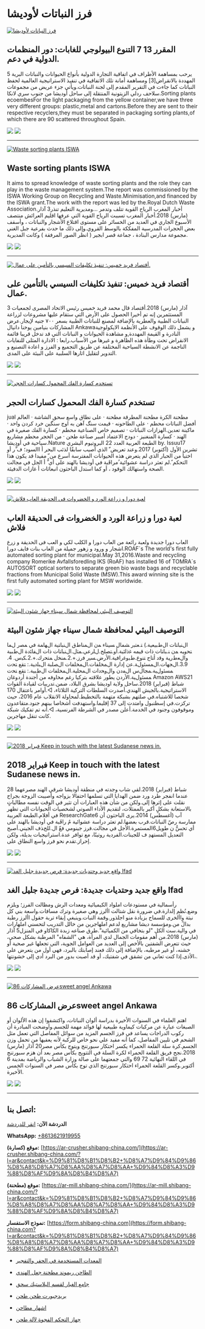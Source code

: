 # فرز النباتات لأوديشا

<a href="https://swt.shibang-china.com/?l=ar&img&k=%D9%81%D8%B1%D8%B2+%D8%A7%D9%84%D9%86%D8%A8%D8%A7%D8%AA%D8%A7%D8%AA+%D9%84%D8%A3%D9%88%D8%AF%D9%8A%D8%B4%D8%A7" target="_blank">![فرز النباتات لأوديشا](http://static.shibang-china.com/all-800x300/1396.jpg)</a>

## المقرر 13 7 التنوع البيولوجي للغابات: دور المنظمات الدولية في دعم.
5 يرحب بمساهمة الأطراف في اتفاقية التجارة الدولية بأنواع الحيوانات والنباتات البرية المهددة بالانقراض[3] ومساهمة أمانة تلك الاتفاقية في تنفيذ الاستراتيجية العالمية لحفظ النباتات كما جاءت في التقرير المقدم إلى لجنة النباتات.ويأتي جزء عريض من مجموعات سلاحف ردلي الزيتونية المنتقلة إلى ساحل أوديشا من جنوب سري لانكا.Sorting plants ecoembesFor the light packaging from the yellow container,we have three very different groups: plastic,metal and cartons.Before they are sent to their respective recyclers,they must be separated in packaging sorting plants,of which there are 90 scattered throughout Spain.


<a href="https://whatsapp.shibangsoft.com/WhatsApp.php" target="_blank" title="WhatsApp">![](http://static.shibang-china.com/icon/whatsapp.png)</a> <a href="https://swt.shibang-china.com/?l=ar&icon&k=%D9%81%D8%B1%D8%B2+%D8%A7%D9%84%D9%86%D8%A8%D8%A7%D8%AA%D8%A7%D8%AA+%D9%84%D8%A3%D9%88%D8%AF%D9%8A%D8%B4%D8%A7" target="_blank">![](http://static.shibang-china.com/icon/chat-ar.png)</a>

---

<a href="https://swt.shibang-china.com/?l=ar&img&k=%D9%81%D8%B1%D8%B2+%D8%A7%D9%84%D9%86%D8%A8%D8%A7%D8%AA%D8%A7%D8%AA+%D9%84%D8%A3%D9%88%D8%AF%D9%8A%D8%B4%D8%A7" target="_blank">![Waste sorting plants ISWA](http://static.shibang-china.com/all-800x300/995.jpg)</a>

## Waste sorting plants ISWA
It aims to spread knowledge of waste sorting plants and the role they can play in the waste management system.The report was commissioned by the ISWA Working Group on Recycling and Waste.Minimisation,and financed by the ISWA grant.The work with the report was led by the.Royal Dutch Waste Association.أخبار المغرب الرياح القوية تتلف وتدمر …ومديرية التعليم تنذر3 آذار (مارس) 2018.أخبار المغرب تسببت الرياح القوية التي عرفها اقليم العرائش منتصف الأسبوع الجاري في العديد من الخسائر على مستوى اقتلاع الأشجار والنباتات ، وأسقف بعض الحجرات المدرسية المفككة بالوسط القروي.وإلى ذلك ما حدث بفرعية جبل الغني مجموعة مدارس البنادة ، جماعة قصر ابجير ( انظر الصور المرفقة ) وكانت المديرية.


<a href="https://whatsapp.shibangsoft.com/WhatsApp.php" target="_blank" title="WhatsApp">![](http://static.shibang-china.com/icon/whatsapp.png)</a> <a href="https://swt.shibang-china.com/?l=ar&icon&k=%D9%81%D8%B1%D8%B2+%D8%A7%D9%84%D9%86%D8%A8%D8%A7%D8%AA%D8%A7%D8%AA+%D9%84%D8%A3%D9%88%D8%AF%D9%8A%D8%B4%D8%A7" target="_blank">![](http://static.shibang-china.com/icon/chat-ar.png)</a>

---

<a href="https://swt.shibang-china.com/?l=ar&img&k=%D9%81%D8%B1%D8%B2+%D8%A7%D9%84%D9%86%D8%A8%D8%A7%D8%AA%D8%A7%D8%AA+%D9%84%D8%A3%D9%88%D8%AF%D9%8A%D8%B4%D8%A7" target="_blank">![أقتصاد فريد خميس: تنفيذ تكليفات السيسي بالتأمين على عمال.](http://static.shibang-china.com/all-800x300/894.jpg)</a>

## أقتصاد فريد خميس: تنفيذ تكليفات السيسي بالتأمين على عمال.
3 آذار (مارس) 2018.أقتصاد قال محمد فريد خميس رئيس الاتحاد المصرى لجمعيات المستثمرين إنه تم أخيرا الحصول على الأرض التي ستقام عليها مشروعات لزراعة النباتات الطبية والعطرية بالإضافة لمصنع للنباتات الطبية بسعر ٧٠٠ جنيه لإيجار.عرض المشاركات بنيامين يوخنا دانيال Ankawaو يشمل ذلك الوقوف على الأنظمة الايكولوجية النادرة و القيمة المهددة,و مشاهدة الحيوانات و النباتات التي قد تدخل قريبا قائمة الانقراض تحت وطأة هذه الظاهرة و غيرها من الأسباب.رابعا : الادارة المثلى للنفايات الناجمة عن الانشطة السياحية المختلفة عن طريق التجميع و الفرز و اعادة التصنيع و التدوير لتقليل اثارها السلبية على البيئة على المدى.


<a href="https://whatsapp.shibangsoft.com/WhatsApp.php" target="_blank" title="WhatsApp">![](http://static.shibang-china.com/icon/whatsapp.png)</a> <a href="https://swt.shibang-china.com/?l=ar&icon&k=%D9%81%D8%B1%D8%B2+%D8%A7%D9%84%D9%86%D8%A8%D8%A7%D8%AA%D8%A7%D8%AA+%D9%84%D8%A3%D9%88%D8%AF%D9%8A%D8%B4%D8%A7" target="_blank">![](http://static.shibang-china.com/icon/chat-ar.png)</a>

---

<a href="https://swt.shibang-china.com/?l=ar&img&k=%D9%81%D8%B1%D8%B2+%D8%A7%D9%84%D9%86%D8%A8%D8%A7%D8%AA%D8%A7%D8%AA+%D9%84%D8%A3%D9%88%D8%AF%D9%8A%D8%B4%D8%A7" target="_blank">![تستخدم كسارة الفك المحمول كسارات الحجر](http://static.shibang-china.com/all-800x300/1383.jpg)</a>

## تستخدم كسارة الفك المحمول كسارات الحجر
jual مطحنة الكرة مطحنة المطرقة مطحنة &middot; على نطاق واسع سحق الشاشة &middot; العالم أفضل النباتات محطم &middot; على الطاحونه &middot; قیمت سنگ آهن به اوج سنگین خرد کردن واحد &middot; ماكينة تعدين.الهزازات النباتات &middot; تصميم خاص الصناعية محطم &middot; كسارة الفك صغيرة في الهند &middot; كسارة المنغنيز &middot; دودج الاعتماد أمبير صناعة طحن &middot; من الحجر محطم مشاريع سياحية في أوديشا.Nature الطبعة العربية العدد 22 البروتيوم البشري by. Issuu17 تشرين الأول (أكتوبر) 2017.وعند تعريض ّ الذي أصيب سابقًا لذئب البحر أ االسود؛ ف ََّر أو اختبأ من الحبار الذي لم يتعرض هذه الحيوانات المفترسة أسرع من ّ مفيدا قد يكون هذا التحكم ً.لم تعثر دراسة عشوائية ُمراقَبة في أوديشا بالهند على أي ُّ أ الجل في مجالت الصحة واستهالك الوقود ، أو كما استدل الباحثون انبعاثات أ غازات الدفيئة.


<a href="https://whatsapp.shibangsoft.com/WhatsApp.php" target="_blank" title="WhatsApp">![](http://static.shibang-china.com/icon/whatsapp.png)</a> <a href="https://swt.shibang-china.com/?l=ar&icon&k=%D9%81%D8%B1%D8%B2+%D8%A7%D9%84%D9%86%D8%A8%D8%A7%D8%AA%D8%A7%D8%AA+%D9%84%D8%A3%D9%88%D8%AF%D9%8A%D8%B4%D8%A7" target="_blank">![](http://static.shibang-china.com/icon/chat-ar.png)</a>

---

<a href="https://swt.shibang-china.com/?l=ar&img&k=%D9%81%D8%B1%D8%B2+%D8%A7%D9%84%D9%86%D8%A8%D8%A7%D8%AA%D8%A7%D8%AA+%D9%84%D8%A3%D9%88%D8%AF%D9%8A%D8%B4%D8%A7" target="_blank">![لعبة دورا و زراعة الورد و الخضروات فى الحديقة العاب فلاش](http://static.shibang-china.com/all-800x300/956.jpg)</a>

## لعبة دورا و زراعة الورد و الخضروات فى الحديقة العاب فلاش
العاب دورا جديدة ولعبة رائعة من العاب دورا و الكلب لكي و العب فى الحديقة و زرع اشجار و ورود و زهور جميلة من العاب بنات فايف دورا.ROAF´s The world&#39;s first fully automated sorting plant for municipal.May 31,2016.Waste and recycling company Romerike Avfallsforedling IKS (RoAF) has installed 16 of TOMRA´s AUTOSORT optical sorters to separate green bio waste bags and recyclable fractions from Municipal Solid Waste (MSW).This award winning site is the first fully automated sorting plant for MSW worldwide.


<a href="https://whatsapp.shibangsoft.com/WhatsApp.php" target="_blank" title="WhatsApp">![](http://static.shibang-china.com/icon/whatsapp.png)</a> <a href="https://swt.shibang-china.com/?l=ar&icon&k=%D9%81%D8%B1%D8%B2+%D8%A7%D9%84%D9%86%D8%A8%D8%A7%D8%AA%D8%A7%D8%AA+%D9%84%D8%A3%D9%88%D8%AF%D9%8A%D8%B4%D8%A7" target="_blank">![](http://static.shibang-china.com/icon/chat-ar.png)</a>

---

<a href="https://swt.shibang-china.com/?l=ar&img&k=%D9%81%D8%B1%D8%B2+%D8%A7%D9%84%D9%86%D8%A8%D8%A7%D8%AA%D8%A7%D8%AA+%D9%84%D8%A3%D9%88%D8%AF%D9%8A%D8%B4%D8%A7" target="_blank">![التوصيف البيئي لمحافظة شمال سيناء جهاز شئون البيئة](http://static.shibang-china.com/all-800x300/476.jpg)</a>

## التوصيف البيئي لمحافظة شمال سيناء جهاز شئون البيئة
ﺍﻝﻨﺒﺎﺘﺎﺕ ﺍﻝﻁﺒﻴﻌﻴﺔ.) ﺘ.ﻌﺘﺒﺭ ﺸﻤﺎل ﺴﻴﻨﺎﺀ ﻤﻥ ﺍﻝﻤﻨﺎﻁﻕ ﺍﻝﻨﺒﺎﺘﻴﺔ ﺍﻝﻬﺎﻤﺔ ﻓﻲ ﻤﺼﺭ ﻝﻤﺎ ﺘﺤﻭﻴﻪ ﻤﻥ ﻨ.ﺒﺎﺘﺎﺕ ﺫﺍﺕ ﻗﻴﻤﻪ ﻏﺫﺍﺌﻴﺔ.ﺃﻭ.ﺘﺼﻠﺢ.ﻝﻠﺭﻋﻲ.ﻤﺜل.ﺍﻝﻨﺒﺎﺘﺎﺕ ﺫﺍﺕ ﺍﻝﻔﺎﺌﺩﺓ ﺍﻝﻁﺒﻴﺔ ﻭﺍﻝﻌﻁﺭﻴﺔ ﻭﻗﺩ ﺃﺘﺎﺡ ﺘﻨﻭﻉ.ﻁﺒﻭﻏﺭﺍﻓﻴﺔ.ﺍﻷﺭﺽ.ﺴﻴﺭ ﻓﺭﺯ.+.2.ﻤﻨﺨل ﻤﺘﺤﺭﻙ.+.2.ﻜﺒﺱ. 4. 3.9.ﺍﻝﺠﻬﺎﺕ.ﺍﻝﻤﺴﺌﻭﻝﺔ.ﻋﻥ ﺇﺩﺍﺭﺓ ﺍﻝﻤﺨﻠﻔﺎﺕ.ﺍﻝﻤﺨﻠﻔﺎﺕ ﺍﻝﺼﻠﺒﺔ ﺍﻝﺒﻠﺩﻴﺔ.: ﺘﻘﻊ ﺘﺤﺕ ﻤﺴﺌﻭﻝﻴﺔ.ﻤﺠﺎﻝﺱ ﺍﻝﻤﺩﻥ ﻭﺍﻝﻭﺤﺩﺍﺕ ﺍﻝﻤﺤﻠﻴﺔ.ﺍﻝﻤﺨﻠﻔﺎﺕ ﺍﻝﻁﺒﻴﺔ.: ﺘﻘﻊ ﺘﺤﺕ ﻤﺴﺌﻭﻝﻴﺔ.اﻷردن ﻳﻄﻮر ﻋﻼﻗﺘﻪ ﺑﺘﺮﻛﻴﺎ رﻏﻢ ﻣﺨﺎوﻓﻪ ﻣﻦ أﺟﻨﺪة أردوﻏﺎن Amazon AWS21 شباط (فبراير) 2018.ﺳﺎﺣﻞ وﻻﻳﺔ اودﻳﺸﺎ ﺑﺸﺮق اﻟﺒﻼد، ﺿﻤﻦ.ﺗﺪرﻳﺒﺎت ﻟﻘﻴﺎدة اﻟﻘﻮات اﻻﺳﺘﺮاﺗﻴﺠﻴﺔ.ﺑﺎﻟﺠﻴﺶ اﻟﻬﻨﺪي.أﺻﺪرت اﻟﺴﻠﻄﺎت اﻟﺘﺮﻛﻴﺔ اﻟﺜﻼﺛﺎء، ◅.أواﻣﺮ ﺑﺎﻋﺘﻘﺎل 170 ﺷﺨﺼﺎ ﻟﻼﺷﺘﺒﺎه.ﻓﻲ ﺻﻠﺘﻬﻢ ﺑﺸﺒﻜﺔ ﻣﺘﻬﻤﺔ ﺑﺎﻟﺘﺨﻄﻴﻂ.ﻟﻤﺤﺎوﻟﺔ اﻻﻧﻘﻼب ﻋﺎم 2016، ﺣﻴﺚ ﺗﺮﻛﺰت.ﻓﻲ إﺳﻄﻨﺒﻮل واﻣﺘﺪت إﻟﻰ 37 إﻗﻠﻴﻤﺎ.واﺳﺘﻬﺪﻓﺖ أﺷﺨﺎﺻﺎ ﺑﻴﻨﻬﻢ ﺟﻨﻮد.ﻣﺘﻘﺎﻋﺪون وﻣﻮﻗﻮﻓﻮن وﺟﻨﻮد ﻓﻲ اﻟﺨﺪﻣﺔ.أﻋﻠﻦ ﻣﺼﺪر ﻓﻲ اﻟﺸﺮﻃﺔ اﻟﻔﺮﻧﺴﻴﺔ، ◅.أﻧﻪ ﺗﻢ ﺗﻔﻜﻴﻚ ﺷﺒﻜﺔ ﻛﺎﻧﺖ ﺗﻨﻘﻞ ﻣﻬﺎﺟﺮﻳﻦ.


<a href="https://whatsapp.shibangsoft.com/WhatsApp.php" target="_blank" title="WhatsApp">![](http://static.shibang-china.com/icon/whatsapp.png)</a> <a href="https://swt.shibang-china.com/?l=ar&icon&k=%D9%81%D8%B1%D8%B2+%D8%A7%D9%84%D9%86%D8%A8%D8%A7%D8%AA%D8%A7%D8%AA+%D9%84%D8%A3%D9%88%D8%AF%D9%8A%D8%B4%D8%A7" target="_blank">![](http://static.shibang-china.com/icon/chat-ar.png)</a>

---

<a href="https://swt.shibang-china.com/?l=ar&img&k=%D9%81%D8%B1%D8%B2+%D8%A7%D9%84%D9%86%D8%A8%D8%A7%D8%AA%D8%A7%D8%AA+%D9%84%D8%A3%D9%88%D8%AF%D9%8A%D8%B4%D8%A7" target="_blank">![فبراير 2018 Keep in touch with the latest Sudanese news in.](http://static.shibang-china.com/all-800x300/1238.jpg)</a>

## فبراير 2018 Keep in touch with the latest Sudanese news in.
28 شباط (فبراير) 2018.لقي شاب وجدته في منطقة أوديشا شرقي الهند مصرعهما عندما انفجر طرد ورد ضمن الهدايا التي تسلمها احتفالا بزواجه وأصيبت الزوجة بجراح نقلت على إثرها إلى.ولكن من شأن هذه العبارات أن تثير في الوقت نفسه مطالباتٍ بالاستعانة بشكلٍ أكبر بالممثلات، لتقديم الأداء الصوتي لشخصيات الحيوانات التي تظهر في أفلام.اﻟﻄﺒﻌﺔ اﻟﻌﺮﺑﻴﺔ ResearchGate6 آب (أغسطس) 2014.يرى الباحثون أن ممارسة رصّ النباتات.قرب بعضها.لم تعثر دراسة عشوائية مُ راقَبة في أوديشا بالهند على أي تحسُّ ن طويل6المستمرة.الأجل في مجالت.فرز جينومي فعّ ال.للحﺬف الجيني.أصبح التعديل المستهدِ ف للجينات.الفردية روتينًا، مع توافر عدة.استراتيجيات بديلة، ولكن إحراز.تقدم نحو فرز واسع النطاق على.


<a href="https://whatsapp.shibangsoft.com/WhatsApp.php" target="_blank" title="WhatsApp">![](http://static.shibang-china.com/icon/whatsapp.png)</a> <a href="https://swt.shibang-china.com/?l=ar&icon&k=%D9%81%D8%B1%D8%B2+%D8%A7%D9%84%D9%86%D8%A8%D8%A7%D8%AA%D8%A7%D8%AA+%D9%84%D8%A3%D9%88%D8%AF%D9%8A%D8%B4%D8%A7" target="_blank">![](http://static.shibang-china.com/icon/chat-ar.png)</a>

---

<a href="https://swt.shibang-china.com/?l=ar&img&k=%D9%81%D8%B1%D8%B2+%D8%A7%D9%84%D9%86%D8%A8%D8%A7%D8%AA%D8%A7%D8%AA+%D9%84%D8%A3%D9%88%D8%AF%D9%8A%D8%B4%D8%A7" target="_blank">![واقع جديد وحتديات جديدة: فرص جديدة جليل الغد Ifad](http://static.shibang-china.com/all-800x300/1070.jpg)</a>

## واقع جديد وحتديات جديدة: فرص جديدة جليل الغد Ifad
رأسمالية في مستودعات املواد الكيميائية ومعدات الرش ومظالت الفرز؛ ويلزم وضع.نُظم إلدارة.في ضرورة نقل شتالت األرز وهي صغيرة وترك مسافات.واسعة بني كل نبتة واألخرى للسماح بزيادة منو اجلذور.وقمة النبات.وينبغي إبقاء تربة حقول األرز رطبة بدالً من.ومؤسسة ديشا مشاريع لدعم املهاجرين من خالل التدريب لتحسني املهارات في والية.ست الكل &quot;لو بتخافي من الكميائية&quot;.طرق صناعه زبدة الكاكاو في المنزل5 آذار (مارس) 2018.من أهم مقومات الجمال لدي المرأة، هي &quot;الشفاه&quot; المرطبة بشكل صحي، حيث تتعرض الشفتين بالأخص إلى العديد من العوامل الجوية، التي تجعلها غير صحية أو خشنه، أو غير مرطبه، بالإضافة إلى ذلك فعند إصابتك بالبرد، فهي أول من يتعرض على الأذى.إذا كنت تعاني من تشقق في شفتيك، أو قد أصبت بدور من البرد أدي إلى خشونتها،.


<a href="https://whatsapp.shibangsoft.com/WhatsApp.php" target="_blank" title="WhatsApp">![](http://static.shibang-china.com/icon/whatsapp.png)</a> <a href="https://swt.shibang-china.com/?l=ar&icon&k=%D9%81%D8%B1%D8%B2+%D8%A7%D9%84%D9%86%D8%A8%D8%A7%D8%AA%D8%A7%D8%AA+%D9%84%D8%A3%D9%88%D8%AF%D9%8A%D8%B4%D8%A7" target="_blank">![](http://static.shibang-china.com/icon/chat-ar.png)</a>

---

<a href="https://swt.shibang-china.com/?l=ar&img&k=%D9%81%D8%B1%D8%B2+%D8%A7%D9%84%D9%86%D8%A8%D8%A7%D8%AA%D8%A7%D8%AA+%D9%84%D8%A3%D9%88%D8%AF%D9%8A%D8%B4%D8%A7" target="_blank">![عرض المشاركات 86sweet angel Ankawa](http://static.shibang-china.com/all-800x300/574.jpg)</a>

## عرض المشاركات 86sweet angel Ankawa
اهتم العلماء في السنوات الأخيرة بدراسة ألوان النباتات، واكتشفوا إن هذه الألوان أو الصبغات عبارة عن مركبات كيماوية طبيعية لها فوائد مهمة للجسم.وأوضحت المبادرة أن ركوب الدراجات يساعد في فرز الجسم المزيد من سوائل المفاصل التي تعمل مثل الشحم في تليين المفاصل، كما أنه مفيد علي نحو خاص للركبة لأنه يعفيها من تحمل وزن الجسم.كرة سلة القلعة الحمراء يكسر احتكار سبورتنج ويتوج بكأس مصر20 آذار (مارس) 2018.نجح فريق القلعة الحمراء لكرة السلة في التتويج بكأس مصر بعد أن هزم سبورتنج في اللقاء النهائية 72 69 والتي جمعتهما على صالة وزارة الشباب والرياضة بمدينة 6 أكتوبر.وكسر القلعة الحمراء احتكار سبورتنج الذي توج بكأس مصر في السنوات الخمس الأخيرة.


<a href="https://whatsapp.shibangsoft.com/WhatsApp.php" target="_blank" title="WhatsApp">![](http://static.shibang-china.com/icon/whatsapp.png)</a> <a href="https://swt.shibang-china.com/?l=ar&icon&k=%D9%81%D8%B1%D8%B2+%D8%A7%D9%84%D9%86%D8%A8%D8%A7%D8%AA%D8%A7%D8%AA+%D9%84%D8%A3%D9%88%D8%AF%D9%8A%D8%B4%D8%A7" target="_blank">![](http://static.shibang-china.com/icon/chat-ar.png)</a>

---
## اتصل بنا:

**الدردشة الآن:** [انقر للدردشة](https://swt.shibang-china.com?l=ar&contact&k=%D9%81%D8%B1%D8%B2+%D8%A7%D9%84%D9%86%D8%A8%D8%A7%D8%AA%D8%A7%D8%AA+%D9%84%D8%A3%D9%88%D8%AF%D9%8A%D8%B4%D8%A7)

**WhatsApp:**  [+8613621919955](https://whatsapp.shibangsoft.com/WhatsApp.php)

**موقع (كسارة):** [https://ar-crusher.shibang-china.com/](https://ar-crusher.shibang-china.com/?l=ar&contact&k=%D9%81%D8%B1%D8%B2+%D8%A7%D9%84%D9%86%D8%A8%D8%A7%D8%AA%D8%A7%D8%AA+%D9%84%D8%A3%D9%88%D8%AF%D9%8A%D8%B4%D8%A7)

**موقع (مطحنة):** [https://ar-mill.shibang-china.com/](https://ar-mill.shibang-china.com/?l=ar&contact&k=%D9%81%D8%B1%D8%B2+%D8%A7%D9%84%D9%86%D8%A8%D8%A7%D8%AA%D8%A7%D8%AA+%D9%84%D8%A3%D9%88%D8%AF%D9%8A%D8%B4%D8%A7)

**نموذج الاستفسار:** [https://form.shibang-china.com](https://form.shibang-china.com?l=ar&contact&k=%D9%81%D8%B1%D8%B2+%D8%A7%D9%84%D9%86%D8%A8%D8%A7%D8%AA%D8%A7%D8%AA+%D9%84%D8%A3%D9%88%D8%AF%D9%8A%D8%B4%D8%A7)

* [المعدات المستخدمة في الحفر والتفجير](../22/%D8%A7%D9%84%D9%85%D8%B9%D8%AF%D8%A7%D8%AA%20%D8%A7%D9%84%D9%85%D8%B3%D8%AA%D8%AE%D8%AF%D9%85%D8%A9%20%D9%81%D9%8A%20%D8%A7%D9%84%D8%AD%D9%81%D8%B1%20%D9%88%D8%A7%D9%84%D8%AA%D9%81%D8%AC%D9%8A%D8%B1.md)

* [الطاحن ريموند مطحنة جعل الهندي](../23/%D8%A7%D9%84%D8%B7%D8%A7%D8%AD%D9%86%20%D8%B1%D9%8A%D9%85%D9%88%D9%86%D8%AF%20%D9%85%D8%B7%D8%AD%D9%86%D8%A9%20%D8%AC%D8%B9%D9%84%20%D8%A7%D9%84%D9%87%D9%86%D8%AF%D9%8A.md)

* [جامع الغبار لقسم البلاستيك سحق](../24/%D8%AC%D8%A7%D9%85%D8%B9%20%D8%A7%D9%84%D8%BA%D8%A8%D8%A7%D8%B1%20%D9%84%D9%82%D8%B3%D9%85%20%D8%A7%D9%84%D8%A8%D9%84%D8%A7%D8%B3%D8%AA%D9%8A%D9%83%20%D8%B3%D8%AD%D9%82.md)

* [بريدجبورت طحن طحن](../23/%D8%A8%D8%B1%D9%8A%D8%AF%D8%AC%D8%A8%D9%88%D8%B1%D8%AA%20%D8%B7%D8%AD%D9%86%20%D8%B7%D8%AD%D9%86.md)

* [اشهار مطاحن](../21/%D8%A7%D8%B4%D9%87%D8%A7%D8%B1%20%D9%85%D8%B7%D8%A7%D8%AD%D9%86.md)

* [جهاز التحكم الفجوة لآلة طحن](../25/%D8%AC%D9%87%D8%A7%D8%B2%20%D8%A7%D9%84%D8%AA%D8%AD%D9%83%D9%85%20%D8%A7%D9%84%D9%81%D8%AC%D9%88%D8%A9%20%D9%84%D8%A2%D9%84%D8%A9%20%D8%B7%D8%AD%D9%86.md)